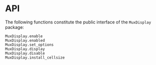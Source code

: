 # API

The following functions constitute the public interface of the `MuxDisplay` package:

```@docs
MuxDisplay.enable
MuxDisplay.enabled
MuxDisplay.set_options
MuxDisplay.display
MuxDisplay.disable
MuxDisplay.install_cellsize
```
